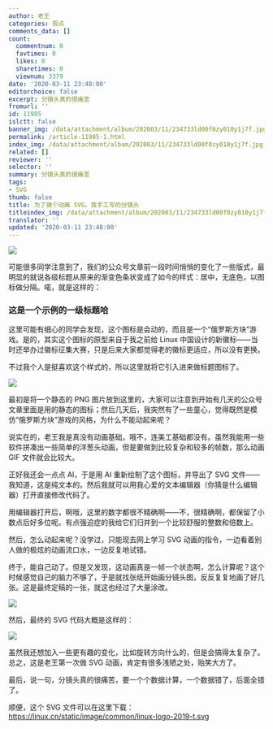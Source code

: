 ```yaml
---
author: 老王
categories: 观点
comments_data: []
count:
  commentnum: 0
  favtimes: 0
  likes: 0
  sharetimes: 0
  viewnum: 3379
date: '2020-03-11 23:48:00'
editorchoice: false
excerpt: 分镜头真的很痛苦
fromurl: ''
id: 11985
islctt: false
banner_img: /data/attachment/album/202003/11/234733ld00f0zy010y1j7f.jpg
permalink: /article-11985-1.html
index_img: /data/attachment/album/202003/11/234733ld00f0zy010y1j7f.jpg
related: []
reviewer: ''
selector: ''
summary: 分镜头真的很痛苦
tags:
- SVG
thumb: false
title: 为了做个动画 SVG，我手工写的分镜头
titleindex_img: /data/attachment/album/202003/11/234733ld00f0zy010y1j7f.jpg
translator: ''
updated: '2020-03-11 23:48:00'
---
```


![](/data/attachment/album/202003/11/234733ld00f0zy010y1j7f.jpg)


可能很多同学注意到了，我们的公众号文章前一段时间悄悄的变化了一些版式，最明显的就说各级标题从原来的渐变色条状变成了如今的样式：居中，无底色，以图标做分隔。喏，就是这样的：


### 这是一个示例的一级标题哈


这里可能有细心的同学会发现，这个图标是会动的，而且是一个“俄罗斯方块”游戏。是的，其实这个图标的原型来自于我之前给 Linux 中国设计的新徽标——当时还举办过徽标征集大赛，只是后来大家都觉得老的徽标更适应，所以没有更换。


不过我个人是挺喜欢这个样式的，所以这里就将它引入进来做标题图标了。


![](/data/attachment/album/202003/11/232954rpxv9vuj5x7jzjpj.png)


最初是将一个静态的 PNG 图片放到这里的，大家可以注意到开始有几天的公众号文章里面是用的静态的图标；然后几天后，我突然有了一些童心，觉得既然是模仿“俄罗斯方块”游戏的风格，为什么不能动起来呢？


说实在的，老王我是真没有动画基础，哦不，连美工基础都没有。虽然我能用一些软件拼凑出一些简单的洋葱头动画，但是要做到比较复杂和较多的帧数，那么动画 GIF 文件就会比较大。


正好我还会一点点 AI，于是用 AI 重新绘制了这个图标，并导出了 SVG 文件——我知道，这是纯文本的。然后我就可以用我心爱的文本编辑器（你猜是什么编辑器）打开直接修改代码了。


用编辑器打开后，啊哦，这里的数字都很不精确啊——不，很精确啊，都保留了小数点后好多位呢。有点强迫症的我给它们归并到一个比较舒服的整数和倍数上。


然后，怎么动起来呢？没学过，只能现去网上学习 SVG 动画的指令，一边看着别人做的极炫的动画流口水，一边反复地试错。


终于，能自己动了。但是又发现，这动画真是一帧一个状态啊，怎么计算呢？这个时候感觉自己的脑力不够了，于是就找张纸开始画分镜头图，反反复复地画了好几张。这是最终定稿的一张，就这也经过了大量涂改。


![](/data/attachment/album/202003/11/232820qcc9dhn9nzk9dbdd.jpg)


然后，最终的 SVG 代码大概是这样的：


![](/data/attachment/album/202003/11/232857w7bqowtjjqz5mqbb.png)


虽然我还想加入一些更有趣的变化，比如旋转方向什么的，但是会搞得太复杂了。总之，这是老王第一次做 SVG 动画，肯定有很多浅陋之处，贻笑大方了。


最后，说一句，分镜头真的很痛苦，要一个个数据计算，一个数据错了，后面全错了。


顺便，这个 SVG 文件可以在这里下载： <https://linux.cn/static/image/common/linux-logo-2019-t.svg>